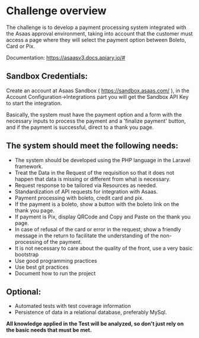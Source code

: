 # Challenge overview

The challenge is to develop a payment processing system integrated with the Asaas approval environment, taking into account that the customer must access a page where they will select the payment option between Boleto, Card or Pix.

Documentation: https://asaasv3.docs.apiary.io/#

## Sandbox Credentials:

Create an account at Asaas Sandbox ( https://sandbox.asaas.com/ ), in the Account Configuration->Integrations part you will get the Sandbox API Key to start the integration.

Basically, the system must have the payment option and a form with the necessary inputs to process the payment and a 'finalize payment' button, and if the payment is successful, direct to a thank you page.

## The system should meet the following needs:

* The system should be developed using the PHP language in the Laravel framework.
* Treat the Data in the Request of the requisition so that it does not happen that data is missing or different from what is necessary.
* Request response to be tailored via Resources as needed.
* Standardization of API requests for integration with Asaas.
* Payment processing with boleto, credit card and pix.
* If the payment is a boleto, show a button with the boleto link on the thank you page.
* If payment is Pix, display QRCode and Copy and Paste on the thank you page.
* In case of refusal of the card or error in the request, show a friendly message in the return to facilitate the understanding of the non-processing of the payment.
* It is not necessary to care about the quality of the front, use a very basic bootstrap
* Use good programming practices
* Use best git practices
* Document how to run the project

## Optional:

* Automated tests with test coverage information
* Persistence of data in a relational database, preferably MySql.

**All knowledge applied in the Test will be analyzed, so don't just rely on the basic needs that must be met.**
